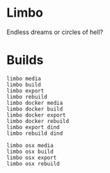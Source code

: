 # Limbo

Endless dreams or circles of hell?

Builds
======

    limbo media
    limbo build
    limbo export
    limbo rebuild
    limbo docker media
    limbo docker build
    limbo docker export
    limbo docker rebuild
    limbo export dind
    limbo rebuild dind

    limbo osx media
    limbo osx build
    limbo osx export
    limbo osx rebuild
